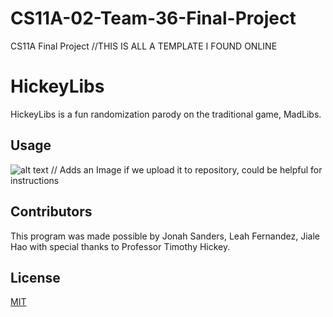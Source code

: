 # CS11A-02-Team-36-Final-Project
CS11A Final Project
//THIS IS ALL A TEMPLATE I FOUND ONLINE

# HickeyLibs

HickeyLibs is a fun randomization parody on the traditional game, MadLibs.

## Usage

![alt text](http://url/to/img.png) // Adds an Image if we upload it to repository, could be helpful for instructions

## Contributors

This program was made possible by Jonah Sanders, Leah Fernandez, Jiale Hao with
special thanks to Professor Timothy Hickey.

## License
[MIT](https://choosealicense.com/licenses/mit/)
